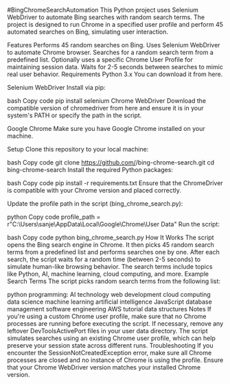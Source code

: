 #BingChromeSearchAutomation
This Python project uses Selenium WebDriver to automate Bing searches with random search terms. The project is designed to run Chrome in a specified user profile and perform 45 automated searches on Bing, simulating user interaction.

Features
Performs 45 random searches on Bing.
Uses Selenium WebDriver to automate Chrome browser.
Searches for a random search term from a predefined list.
Optionally uses a specific Chrome User Profile for maintaining session data.
Waits for 2-5 seconds between searches to mimic real user behavior.
Requirements
Python 3.x
You can download it from here.

Selenium WebDriver
Install via pip:

bash
Copy code
pip install selenium
Chrome WebDriver
Download the compatible version of chromedriver from here and ensure it is in your system's PATH or specify the path in the script.

Google Chrome
Make sure you have Google Chrome installed on your machine.

Setup
Clone this repository to your local machine:

bash
Copy code
git clone https://github.com/<your-username>/bing-chrome-search.git
cd bing-chrome-search
Install the required Python packages:

bash
Copy code
pip install -r requirements.txt
Ensure that the ChromeDriver is compatible with your Chrome version and placed correctly.

Update the profile path in the script (bing_chrome_search.py):

python
Copy code
profile_path = r"C:\Users\sanje\AppData\Local\Google\Chrome\User Data"
Run the script:

bash
Copy code
python bing_chrome_search.py
How It Works
The script opens the Bing search engine in Chrome.
It then picks 45 random search terms from a predefined list and performs searches one by one.
After each search, the script waits for a random time (between 2-5 seconds) to simulate human-like browsing behavior.
The search terms include topics like Python, AI, machine learning, cloud computing, and more.
Example Search Terms
The script picks random search terms from the following list:

python programming:
AI technology
web development
cloud computing
data science
machine learning
artificial intelligence
JavaScript
database management
software engineering
AWS tutorial
data structures
Notes
If you're using a custom Chrome user profile, make sure that no Chrome processes are running before executing the script. If necessary, remove any leftover DevToolsActivePort files in your user data directory.
The script simulates searches using an existing Chrome user profile, which can help preserve your session state across different runs.
Troubleshooting
If you encounter the SessionNotCreatedException error, make sure all Chrome processes are closed and no instance of Chrome is using the profile.
Ensure that your Chrome WebDriver version matches your installed Chrome version.

